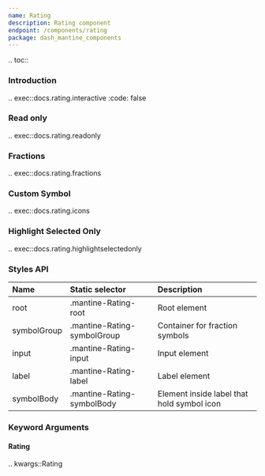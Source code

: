 ```yaml
---
name: Rating
description: Rating component
endpoint: /components/rating
package: dash_mantine_components
---
```


.. toc::

### Introduction


.. exec::docs.rating.interactive
    :code: false


### Read only

.. exec::docs.rating.readonly


### Fractions

.. exec::docs.rating.fractions


### Custom Symbol

.. exec::docs.rating.icons


### Highlight Selected Only

.. exec::docs.rating.highlightselectedonly


### Styles API

| Name        | Static selector             | Description                                |
|:------------|:----------------------------|:-------------------------------------------|
| root        | .mantine-Rating-root        | Root element                               |
| symbolGroup | .mantine-Rating-symbolGroup | Container for fraction symbols             |
| input       | .mantine-Rating-input       | Input element                              |
| label       | .mantine-Rating-label       | Label element                              |
| symbolBody  | .mantine-Rating-symbolBody  | Element inside label that hold symbol icon |


### Keyword Arguments

#### Rating

.. kwargs::Rating
